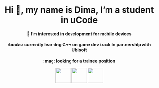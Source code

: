 <h1 align="center">Hi 👋, my name is Dima, I’m a student in uCode</h1>
<h4 align="center">👀  I’m interested in development for mobile devices
<h4 align="center"> :books: currently learning C++ on game dev track in partnership with Ubisoft
<h4 align="center"> :mag: looking for a trainee position

<p align="center">
  <a href="mailto:dmitriy.vasilenko@gmail.com"><img src='https://www.flaticon.com/svg/static/icons/svg/561/561127.svg' height='50px'/></a>
  <a href="https://t.me/dufrane"><img src='https://www.flaticon.com/svg/static/icons/svg/2111/2111812.svg' height='50px'/></a>
  <a href="whatsapp://send?phone=+380506628016"><img src='https://www.flaticon.com/svg/static/icons/svg/2111/2111812.svg' height='50px'/></a>
</p>



###



